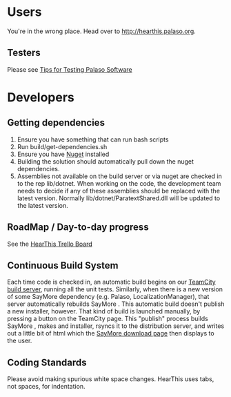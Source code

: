 # Users

You're in the wrong place. Head over to http://hearthis.palaso.org.

## Testers

Please see [Tips for Testing Palaso Software](https://docs.google.com/document/d/1dkp0edjJ8iqkrYeXdbQJcz3UicyilLR7GxMRIUAGb1E/edit)

# Developers

## Getting dependencies

1. Ensure you have something that can run bash scripts
1. Run build/get-dependencies.sh
1. Ensure you have [Nuget](http://nuget.codeplex.com/) installed
1. Building the solution should automatically pull down the nuget dependencies.
1. Assemblies not available on the build server or via nuget are checked in to the rep lib/dotnet. When working on the code, the development team needs to decide if any of these assemblies should be replaced with the latest version. Normally lib/dotnet/ParatextShared.dll will be updated to the latest version.

## RoadMap / Day-to-day progress

See the [HearThis Trello Board](https://trello.com/b/5ejUB2EF/hearthis)

## Continuous Build System

Each time code is checked in, an automatic build begins on our [TeamCity build server](http://build.palaso.org/project.html?projectId=project16&tab=projectOverview), running all the unit tests. Similarly, when there is a new version of some SayMore dependency (e.g. Palaso, LocalizationManager), that server automatically rebuilds SayMore . This automatic build doesn't publish a new installer, however. That kind of build is launched manually, by pressing a button on the TeamCity page.  This "publish" process builds SayMore , makes and installer, rsyncs it to the distribution server, and writes out a little bit of html which the [SayMore download page](http://SayMore.palaso.org/download/) then displays to the user.

## Coding Standards

Please avoid making spurious white space changes. HearThis uses tabs, not spaces, for indentation.
